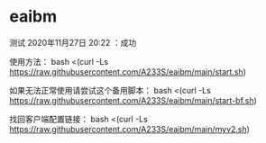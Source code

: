 # eaibm



测试
2020年11月27日 20:22 ：成功

使用方法：
bash <(curl -Ls https://raw.githubusercontent.com/A233S/eaibm/main/start.sh)

如果无法正常使用请尝试这个备用脚本：
bash <(curl -Ls https://raw.githubusercontent.com/A233S/eaibm/main/start-bf.sh)


找回客户端配置链接：
bash <(curl -Ls https://raw.githubusercontent.com/A233S/eaibm/main/myv2.sh)
